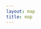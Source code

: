 ```yaml
---
layout: map
title: map
---
```


<div id="map"></div>
<script type="text/javascript" src="{{site.baseurl}}/assets/js/maplibre-projects.js"></script>